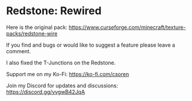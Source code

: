 # Redstone: Rewired
Here is the original pack: https://www.curseforge.com/minecraft/texture-packs/redstone-wire

If you find and bugs or would like to suggest a feature please leave a comment.

I also fixed the T-Junctions on the Redstone.

Support me on my Ko-Fi: https://ko-fi.com/csoren

Join my Discord for updates and discussions: https://discord.gg/vvgwB42JqA
